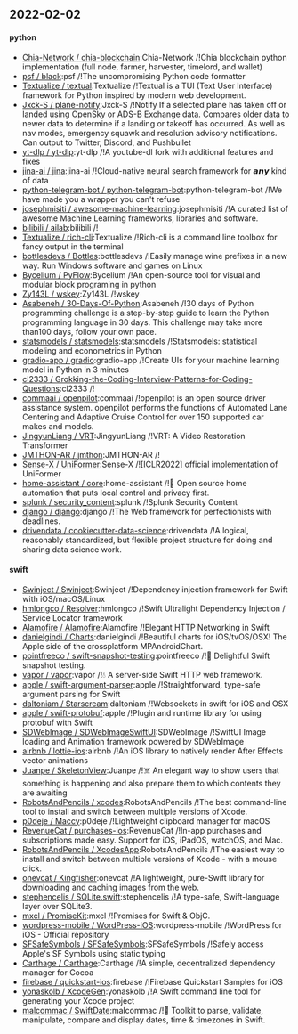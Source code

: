 ## 2022-02-02

#### python
* [Chia-Network / chia-blockchain](https://github.com/Chia-Network/chia-blockchain):Chia-Network /!Chia blockchain python implementation (full node, farmer, harvester, timelord, and wallet)
* [psf / black](https://github.com/psf/black):psf /!The uncompromising Python code formatter
* [Textualize / textual](https://github.com/Textualize/textual):Textualize /!Textual is a TUI (Text User Interface) framework for Python inspired by modern web development.
* [Jxck-S / plane-notify](https://github.com/Jxck-S/plane-notify):Jxck-S /!Notify If a selected plane has taken off or landed using OpenSky or ADS-B Exchange data. Compares older data to newer data to determine if a landing or takeoff has occurred. As well as nav modes, emergency squawk and resolution advisory notifications. Can output to Twitter, Discord, and Pushbullet
* [yt-dlp / yt-dlp](https://github.com/yt-dlp/yt-dlp):yt-dlp /!A youtube-dl fork with additional features and fixes
* [jina-ai / jina](https://github.com/jina-ai/jina):jina-ai /!Cloud-native neural search framework for 𝙖𝙣𝙮 kind of data
* [python-telegram-bot / python-telegram-bot](https://github.com/python-telegram-bot/python-telegram-bot):python-telegram-bot /!We have made you a wrapper you can't refuse
* [josephmisiti / awesome-machine-learning](https://github.com/josephmisiti/awesome-machine-learning):josephmisiti /!A curated list of awesome Machine Learning frameworks, libraries and software.
* [bilibili / ailab](https://github.com/bilibili/ailab):bilibili /!
* [Textualize / rich-cli](https://github.com/Textualize/rich-cli):Textualize /!Rich-cli is a command line toolbox for fancy output in the terminal
* [bottlesdevs / Bottles](https://github.com/bottlesdevs/Bottles):bottlesdevs /!Easily manage wine prefixes in a new way. Run Windows software and games on Linux
* [Bycelium / PyFlow](https://github.com/Bycelium/PyFlow):Bycelium /!An open-source tool for visual and modular block programing in python
* [Zy143L / wskey](https://github.com/Zy143L/wskey):Zy143L /!wskey
* [Asabeneh / 30-Days-Of-Python](https://github.com/Asabeneh/30-Days-Of-Python):Asabeneh /!30 days of Python programming challenge is a step-by-step guide to learn the Python programming language in 30 days. This challenge may take more than100 days, follow your own pace.
* [statsmodels / statsmodels](https://github.com/statsmodels/statsmodels):statsmodels /!Statsmodels: statistical modeling and econometrics in Python
* [gradio-app / gradio](https://github.com/gradio-app/gradio):gradio-app /!Create UIs for your machine learning model in Python in 3 minutes
* [cl2333 / Grokking-the-Coding-Interview-Patterns-for-Coding-Questions](https://github.com/cl2333/Grokking-the-Coding-Interview-Patterns-for-Coding-Questions):cl2333 /!
* [commaai / openpilot](https://github.com/commaai/openpilot):commaai /!openpilot is an open source driver assistance system. openpilot performs the functions of Automated Lane Centering and Adaptive Cruise Control for over 150 supported car makes and models.
* [JingyunLiang / VRT](https://github.com/JingyunLiang/VRT):JingyunLiang /!VRT: A Video Restoration Transformer
* [JMTHON-AR / jmthon](https://github.com/JMTHON-AR/jmthon):JMTHON-AR /!
* [Sense-X / UniFormer](https://github.com/Sense-X/UniFormer):Sense-X /![ICLR2022] official implementation of UniFormer
* [home-assistant / core](https://github.com/home-assistant/core):home-assistant /!🏡
Open source home automation that puts local control and privacy first.
* [splunk / security_content](https://github.com/splunk/security_content):splunk /!Splunk Security Content
* [django / django](https://github.com/django/django):django /!The Web framework for perfectionists with deadlines.
* [drivendata / cookiecutter-data-science](https://github.com/drivendata/cookiecutter-data-science):drivendata /!A logical, reasonably standardized, but flexible project structure for doing and sharing data science work.

#### swift
* [Swinject / Swinject](https://github.com/Swinject/Swinject):Swinject /!Dependency injection framework for Swift with iOS/macOS/Linux
* [hmlongco / Resolver](https://github.com/hmlongco/Resolver):hmlongco /!Swift Ultralight Dependency Injection / Service Locator framework
* [Alamofire / Alamofire](https://github.com/Alamofire/Alamofire):Alamofire /!Elegant HTTP Networking in Swift
* [danielgindi / Charts](https://github.com/danielgindi/Charts):danielgindi /!Beautiful charts for iOS/tvOS/OSX! The Apple side of the crossplatform MPAndroidChart.
* [pointfreeco / swift-snapshot-testing](https://github.com/pointfreeco/swift-snapshot-testing):pointfreeco /!📸
Delightful Swift snapshot testing.
* [vapor / vapor](https://github.com/vapor/vapor):vapor /!💧
A server-side Swift HTTP web framework.
* [apple / swift-argument-parser](https://github.com/apple/swift-argument-parser):apple /!Straightforward, type-safe argument parsing for Swift
* [daltoniam / Starscream](https://github.com/daltoniam/Starscream):daltoniam /!Websockets in swift for iOS and OSX
* [apple / swift-protobuf](https://github.com/apple/swift-protobuf):apple /!Plugin and runtime library for using protobuf with Swift
* [SDWebImage / SDWebImageSwiftUI](https://github.com/SDWebImage/SDWebImageSwiftUI):SDWebImage /!SwiftUI Image loading and Animation framework powered by SDWebImage
* [airbnb / lottie-ios](https://github.com/airbnb/lottie-ios):airbnb /!An iOS library to natively render After Effects vector animations
* [Juanpe / SkeletonView](https://github.com/Juanpe/SkeletonView):Juanpe /!☠️
An elegant way to show users that something is happening and also prepare them to which contents they are awaiting
* [RobotsAndPencils / xcodes](https://github.com/RobotsAndPencils/xcodes):RobotsAndPencils /!The best command-line tool to install and switch between multiple versions of Xcode.
* [p0deje / Maccy](https://github.com/p0deje/Maccy):p0deje /!Lightweight clipboard manager for macOS
* [RevenueCat / purchases-ios](https://github.com/RevenueCat/purchases-ios):RevenueCat /!In-app purchases and subscriptions made easy. Support for iOS, iPadOS, watchOS, and Mac.
* [RobotsAndPencils / XcodesApp](https://github.com/RobotsAndPencils/XcodesApp):RobotsAndPencils /!The easiest way to install and switch between multiple versions of Xcode - with a mouse click.
* [onevcat / Kingfisher](https://github.com/onevcat/Kingfisher):onevcat /!A lightweight, pure-Swift library for downloading and caching images from the web.
* [stephencelis / SQLite.swift](https://github.com/stephencelis/SQLite.swift):stephencelis /!A type-safe, Swift-language layer over SQLite3.
* [mxcl / PromiseKit](https://github.com/mxcl/PromiseKit):mxcl /!Promises for Swift & ObjC.
* [wordpress-mobile / WordPress-iOS](https://github.com/wordpress-mobile/WordPress-iOS):wordpress-mobile /!WordPress for iOS - Official repository
* [SFSafeSymbols / SFSafeSymbols](https://github.com/SFSafeSymbols/SFSafeSymbols):SFSafeSymbols /!Safely access Apple's SF Symbols using static typing
* [Carthage / Carthage](https://github.com/Carthage/Carthage):Carthage /!A simple, decentralized dependency manager for Cocoa
* [firebase / quickstart-ios](https://github.com/firebase/quickstart-ios):firebase /!Firebase Quickstart Samples for iOS
* [yonaskolb / XcodeGen](https://github.com/yonaskolb/XcodeGen):yonaskolb /!A Swift command line tool for generating your Xcode project
* [malcommac / SwiftDate](https://github.com/malcommac/SwiftDate):malcommac /!🐔
Toolkit to parse, validate, manipulate, compare and display dates, time & timezones in Swift.
